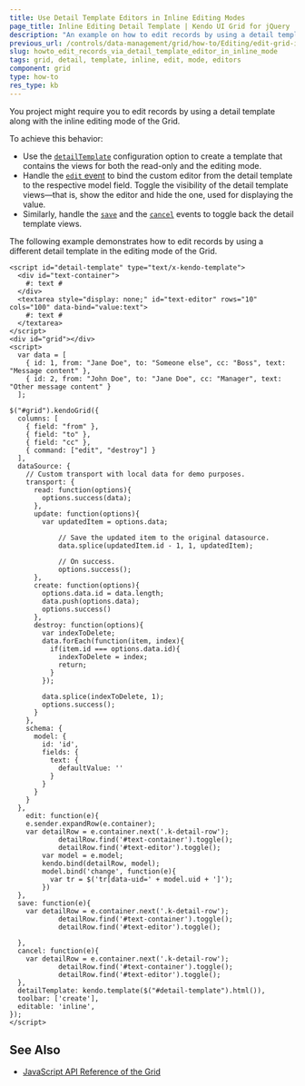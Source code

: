 ```yaml
---
title: Use Detail Template Editors in Inline Editing Modes
page_title: Inline Editing Detail Template | Kendo UI Grid for jQuery
description: "An example on how to edit records by using a detail template along with the inline editing mode of the Kendo UI Grid widget for jQuery."
previous_url: /controls/data-management/grid/how-to/Editing/edit-grid-in-inline-editing-mode-with-detail-template
slug: howto_edit_records_via_detail_template_editor_in_inline_mode
tags: grid, detail, template, inline, edit, mode, editors
component: grid
type: how-to
res_type: kb
---
```


You project might require you to edit records by using a detail template along with the inline editing mode of the Grid.

To achieve this behavior:

* Use the [`detailTemplate`](/api/javascript/ui/grid/configuration/detailtemplate) configuration option to create a template that contains the views for both the read-only and the editing mode.
* Handle the [`edit` event](/api/javascript/ui/grid/events/edit) to bind the custom editor from the detail template to the respective model field. Toggle the visibility of the detail template views&mdash;that is, show the editor and hide the one, used for displaying the value.
* Similarly, handle the [`save`](/api/javascript/ui/grid/events/save) and the [`cancel`](/api/javascript/ui/grid/events/cancel) events to toggle back the detail template views.

The following example demonstrates how to edit records by using a different detail template in the editing mode of the Grid.

```dojo
<script id="detail-template" type="text/x-kendo-template">
  <div id="text-container">
    #: text #
  </div>
  <textarea style="display: none;" id="text-editor" rows="10" cols="100" data-bind="value:text">
    #: text #
  </textarea>
</script>
<div id="grid"></div>
<script>
  var data = [
    { id: 1, from: "Jane Doe", to: "Someone else", cc: "Boss", text: "Message content" },
    { id: 2, from: "John Doe", to: "Jane Doe", cc: "Manager", text: "Other message content" }
  ];

$("#grid").kendoGrid({
  columns: [
    { field: "from" },
    { field: "to" },
    { field: "cc" },
    { command: ["edit", "destroy"] }
  ],
  dataSource: {
    // Custom transport with local data for demo purposes.
    transport: {
      read: function(options){
        options.success(data);
      },
      update: function(options){
        var updatedItem = options.data;

            // Save the updated item to the original datasource.
            data.splice(updatedItem.id - 1, 1, updatedItem);

            // On success.
            options.success();
      },
      create: function(options){
        options.data.id = data.length;
        data.push(options.data);
        options.success()
      },
      destroy: function(options){
        var indexToDelete;
        data.forEach(function(item, index){
          if(item.id === options.data.id){
            indexToDelete = index;
            return;
          }
        });

        data.splice(indexToDelete, 1);
        options.success();
      }
    },
    schema: {
      model: {
        id: 'id',
        fields: {
          text: {
            defaultValue: ''
          }
        }
      }
    }
  },
	edit: function(e){
    e.sender.expandRow(e.container);
    var detailRow = e.container.next('.k-detail-row');
    		detailRow.find('#text-container').toggle();
    		detailRow.find('#text-editor').toggle();
        var model = e.model;
        kendo.bind(detailRow, model);
        model.bind('change', function(e){
          var tr = $('tr[data-uid=' + model.uid + ']');
        })
  },
  save: function(e){
    var detailRow = e.container.next('.k-detail-row');
    		detailRow.find('#text-container').toggle();
    		detailRow.find('#text-editor').toggle();

  },
  cancel: function(e){
    var detailRow = e.container.next('.k-detail-row');
    		detailRow.find('#text-container').toggle();
    		detailRow.find('#text-editor').toggle();
  },
  detailTemplate: kendo.template($("#detail-template").html()),
  toolbar: ['create'],
  editable: 'inline',
});
</script>
```

## See Also

* [JavaScript API Reference of the Grid](/api/javascript/ui/grid)
